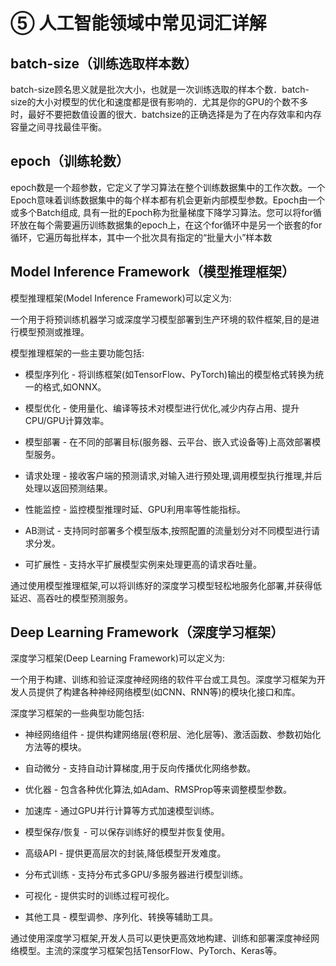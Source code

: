 # ⑤ 人工智能领域中常见词汇详解

## batch-size（训练选取样本数）

batch-size顾名思义就是批次大小，也就是一次训练选取的样本个数．batch-size的大小对模型的优化和速度都是很有影响的．尤其是你的GPU的个数不多时，最好不要把数值设置的很大．batchsize的正确选择是为了在内存效率和内存容量之间寻找最佳平衡。

## epoch（训练轮数）

epoch数是一个超参数，它定义了学习算法在整个训练数据集中的工作次数。一个Epoch意味着训练数据集中的每个样本都有机会更新内部模型参数。Epoch由一个或多个Batch组成, 具有一批的Epoch称为批量梯度下降学习算法。您可以将for循环放在每个需要遍历训练数据集的epoch上，在这个for循环中是另一个嵌套的for循环，它遍历每批样本，其中一个批次具有指定的“批量大小”样本数

## Model Inference Framework（模型推理框架）

模型推理框架(Model Inference Framework)可以定义为:

一个用于将预训练机器学习或深度学习模型部署到生产环境的软件框架,目的是进行模型预测或推理。

模型推理框架的一些主要功能包括:

- 模型序列化 - 将训练框架(如TensorFlow、PyTorch)输出的模型格式转换为统一的格式,如ONNX。

- 模型优化 - 使用量化、编译等技术对模型进行优化,减少内存占用、提升CPU/GPU计算效率。

- 模型部署 - 在不同的部署目标(服务器、云平台、嵌入式设备等)上高效部署模型服务。

- 请求处理 - 接收客户端的预测请求,对输入进行预处理,调用模型执行推理,并后处理以返回预测结果。

- 性能监控 - 监控模型推理时延、GPU利用率等性能指标。

- AB测试 - 支持同时部署多个模型版本,按照配置的流量划分对不同模型进行请求分发。

- 可扩展性 - 支持水平扩展模型实例来处理更高的请求吞吐量。

通过使用模型推理框架,可以将训练好的深度学习模型轻松地服务化部署,并获得低延迟、高吞吐的模型预测服务。

## Deep Learning Framework（深度学习框架）

深度学习框架(Deep Learning Framework)可以定义为:

一个用于构建、训练和验证深度神经网络的软件平台或工具包。深度学习框架为开发人员提供了构建各种神经网络模型(如CNN、RNN等)的模块化接口和库。

深度学习框架的一些典型功能包括:

- 神经网络组件 - 提供构建网络层(卷积层、池化层等)、激活函数、参数初始化方法等的模块。

- 自动微分 - 支持自动计算梯度,用于反向传播优化网络参数。

- 优化器 - 包含各种优化算法,如Adam、RMSProp等来调整模型参数。

- 加速库 - 通过GPU并行计算等方式加速模型训练。

- 模型保存/恢复 - 可以保存训练好的模型并恢复使用。

- 高级API - 提供更高层次的封装,降低模型开发难度。

- 分布式训练 - 支持分布式多GPU/多服务器进行模型训练。

- 可视化 - 提供实时的训练过程可视化。

- 其他工具 - 模型调参、序列化、转换等辅助工具。

通过使用深度学习框架,开发人员可以更快更高效地构建、训练和部署深度神经网络模型。主流的深度学习框架包括TensorFlow、PyTorch、Keras等。